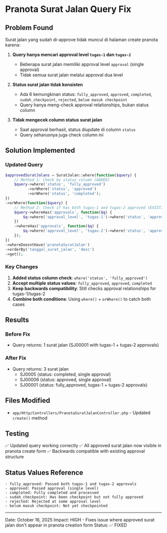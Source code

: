 # Pranota Surat Jalan Query Fix

## Problem Found

Surat jalan yang sudah di-approve tidak muncul di halaman create pranota karena:

1. **Query hanya mencari approval level `tugas-1` dan `tugas-2`**

    - Beberapa surat jalan memiliki approval level `approval` (single approval)
    - Tidak semua surat jalan melalui approval dua level

2. **Status surat jalan tidak konsisten**

    - Ada 6 kemungkinan status: `fully_approved`, `approved`, `completed`, `sudah_checkpoint`, `rejected`, `belum masuk checkpoint`
    - Query hanya meng-check approval relationships, bukan status column

3. **Tidak mengecek column status surat jalan**
    - Saat approval berhasil, status diupdate di column `status`
    - Query seharusnya juga check column ini

## Solution Implemented

### Updated Query

```php
$approvedSuratJalans = SuratJalan::where(function($query) {
    // Method 1: Check by status column (ADDED)
    $query->where('status', 'fully_approved')
          ->orWhere('status', 'approved')
          ->orWhere('status', 'completed');
})
->orWhere(function($query) {
    // Method 2: Check if has both tugas-1 and tugas-2 approved (EXISTING)
    $query->whereHas('approvals', function($q) {
        $q->where('approval_level', 'tugas-1')->where('status', 'approved');
    })
    ->whereHas('approvals', function($q) {
        $q->where('approval_level', 'tugas-2')->where('status', 'approved');
    });
})
->whereDoesntHave('pranotaSuratJalan')
->orderBy('tanggal_surat_jalan', 'desc')
->get();
```

### Key Changes

1. **Added status column check**: `where('status', 'fully_approved')`
2. **Accept multiple status values**: `fully_approved`, `approved`, `completed`
3. **Keep backwards compatibility**: Still checks approval relationships for tugas-1/tugas-2
4. **Combine both conditions**: Using `where()` + `orWhere()` to catch both cases

## Results

### Before Fix

-   Query returns: 1 surat jalan (SJ00001 with tugas-1 + tugas-2 approvals)

### After Fix

-   Query returns: 3 surat jalan
    -   SJ0005 (status: completed, single approval)
    -   SJ00006 (status: approved, single approval)
    -   SJ00001 (status: fully_approved, tugas-1 + tugas-2 approvals)

## Files Modified

-   `app/Http/Controllers/PranotaSuratJalanController.php` - Updated `create()` method

## Testing

✅ Updated query working correctly
✅ All approved surat jalan now visible in pranota create form
✅ Backwards compatible with existing approval structure

## Status Values Reference

```
- fully_approved: Passed both tugas-1 and tugas-2 approvals
- approved: Passed approval (single level)
- completed: Fully completed and processed
- sudah_checkpoint: Has been checkpoint but not fully approved
- rejected: Rejected at some approval level
- belum masuk checkpoint: Not yet checkpointed
```

---

Date: October 16, 2025
Impact: HIGH - Fixes issue where approved surat jalan don't appear in pranota creation form
Status: ✅ FIXED
